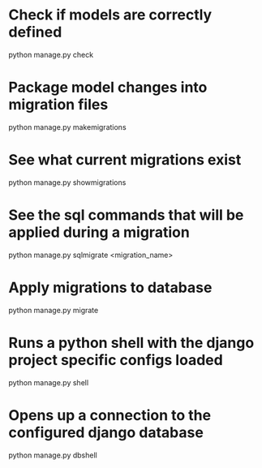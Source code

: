 # Check if models are correctly defined
python manage.py check

# Package model changes into migration files
python manage.py makemigrations

# See what current migrations exist
python manage.py showmigrations

# See the sql commands that will be applied during a migration
python manage.py sqlmigrate <app> <migration_name>

# Apply migrations to database
python manage.py migrate

# Runs a python shell with the django project specific configs loaded
python manage.py shell

# Opens up a connection to the configured django database
python manage.py dbshell
